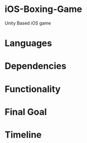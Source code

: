 # iOS-Boxing-Game
Unity Based iOS game

# Languages

# Dependencies

# Functionality

# Final Goal

# Timeline


